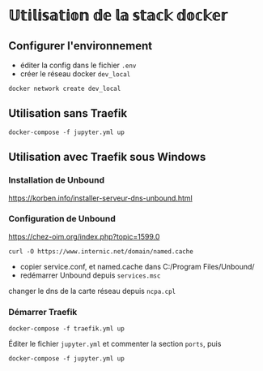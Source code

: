 # 𝕌𝕥𝕚𝕝𝕚𝕤𝕒𝕥𝕚𝕠𝕟 𝕕𝕖 𝕝𝕒 𝕤𝕥𝕒𝕔𝕜 𝕕𝕠𝕔𝕜𝕖𝕣 #

## Configurer l'environnement ##

- éditer la config dans le fichier `.env`
- créer le réseau docker `dev_local`

```
docker network create dev_local
```

## Utilisation sans Traefik ##

```
docker-compose -f jupyter.yml up
```


## Utilisation avec Traefik sous Windows ##

### Installation de Unbound
https://korben.info/installer-serveur-dns-unbound.html

### Configuration de Unbound
https://chez-oim.org/index.php?topic=1599.0

```
curl -O https://www.internic.net/domain/named.cache
```

- copier service.conf, et named.cache dans C:/Program Files/Unbound/
- redémarrer Unbound depuis `services.msc`

changer le dns de la carte réseau depuis `ncpa.cpl`

### Démarrer Traefik ###

```
docker-compose -f traefik.yml up
```
Éditer le fichier `jupyter.yml` et commenter la section `ports`, puis

```
docker-compose -f jupyter.yml up
```